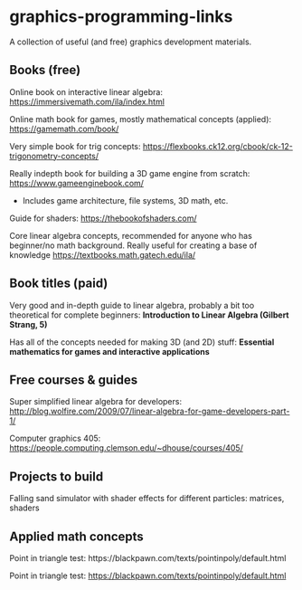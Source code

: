 # graphics-programming-links
A collection of useful (and free) graphics development materials.

<h2> Books (free)</h2>

Online book on interactive linear algebra: https://immersivemath.com/ila/index.html

Online math book for games, mostly mathematical concepts (applied): https://gamemath.com/book/

Very simple book for trig concepts: https://flexbooks.ck12.org/cbook/ck-12-trigonometry-concepts/

Really indepth book for building a 3D game engine from scratch: https://www.gameenginebook.com/
 - Includes game architecture, file systems, 3D math, etc.

Guide for shaders: https://thebookofshaders.com/

Core linear algebra concepts, recommended for anyone who has beginner/no math background. Really useful for creating a base of knowledge
https://textbooks.math.gatech.edu/ila/

<h2> Book titles (paid) </h2>

Very good and in-depth guide to linear algebra, probably a bit too theoretical for complete beginners: <b>Introduction to Linear Algebra (Gilbert Strang, 5) </b>

Has all of the concepts needed for making 3D (and 2D) stuff: <b> Essential mathematics for games and interactive applications </b>

<h2>Free courses & guides</h2>

Super simplified linear algebra for developers: http://blog.wolfire.com/2009/07/linear-algebra-for-game-developers-part-1/

Computer graphics 405: https://people.computing.clemson.edu/~dhouse/courses/405/


<h2>Projects to build</h2>
Falling sand simulator with shader effects for different particles: matrices, shaders

<h2>Applied math concepts</h2>
Point in triangle test: https://blackpawn.com/texts/pointinpoly/default.html

Point in triangle test: https://blackpawn.com/texts/pointinpoly/default.html





